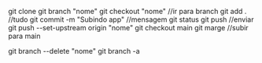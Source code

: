 git clone
git branch "nome"
git checkout "nome" //ir para branch
git add . //tudo
git commit -m "Subindo app" //mensagem
git status
git push //enviar
git push --set-upstream origin "nome"
git checkout main
git marge //subir para main

git branch --delete "nome"
git branch -a
